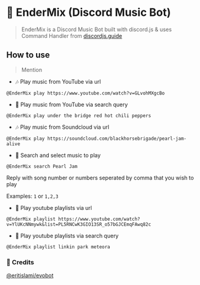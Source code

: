 # 🤖 EnderMix (Discord Music Bot)
> EnderMix is a Discord Music Bot built with discord.js & uses Command Handler from [discordjs.guide](https://discordjs.guide)

## How to use

> Mention

* 🎶 Play music from YouTube via url

`@EnderMix play https://www.youtube.com/watch?v=GLvohMXgcBo`

* 🔎 Play music from YouTube via search query

`@EnderMix play under the bridge red hot chili peppers`

* 🎶 Play music from Soundcloud via url

`@EnderMix play https://soundcloud.com/blackhorsebrigade/pearl-jam-alive`

* 🔎 Search and select music to play

`@EnderMix search Pearl Jam`

Reply with song number or numbers seperated by comma that you wish to play

Examples: `1` or `1,2,3`

* 📃 Play youtube playlists via url

`@EnderMix playlist https://www.youtube.com/watch?v=YlUKcNNmywk&list=PL5RNCwK3GIO13SR_o57bGJCEmqFAwq82c`

* 🔎 Play youtube playlists via search query

`@EnderMix playlist linkin park meteora`

### 📝 Credits
[@eritislami/evobot](https://github.com/eritislami/evobot)
